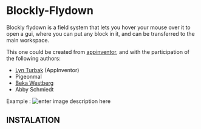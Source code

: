 
# Blockly-Flydown
Blockly flydown is a field system that lets you hover your mouse over it to open a gui, where you can put any block in it, and can be transferred to the main workspace.

This one could be created from [appinventor](https://github.com/mit-cml/appinventor-sources), and with the participation of the following authors:
- [Lyn Turbak](fturbak@wellesley.edu) (AppInventor)
- Pigeonmal
- [Beka Westberg](http://bekawestberg.me/)
- Abby Schmiedt

Example :
![enter image description here](https://media.discordapp.net/attachments/533339036777971723/879752511345537125/blockly.PNG)

 
## INSTALATION


